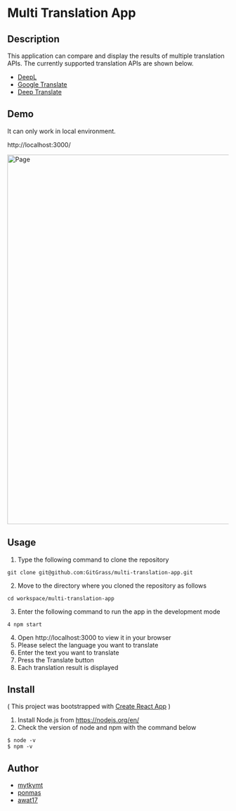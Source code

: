 # Multi Translation App

## Description

This application can compare and display the results of multiple translation APIs.
The currently supported translation APIs are shown below.

- [DeepL](https://www.deepl.com/docs-api)
- [Google Translate](https://rapidapi.com/googlecloud/api/google-translate1)
- [Deep Translate](https://rapidapi.com/gatzuma/api/deep-translate1)

## Demo

It can only work in local environment.

http://localhost:3000/

<img width="839" alt="Page" src="https://user-images.githubusercontent.com/84697485/218259009-2d030f52-0aec-4bb7-8dce-a5b8bbd3f35a.png">

## Usage

1. Type the following command to clone the repository

```
git clone git@github.com:GitGrass/multi-translation-app.git
```

2. Move to the directory where you cloned the repository as follows

```
cd workspace/multi-translation-app
```

3. Enter the following command to run the app in the development mode

```
4 npm start
```

4. Open http://localhost:3000 to view it in your browser
5. Please select the language you want to translate
6. Enter the text you want to translate
7. Press the Translate button
8. Each translation result is displayed

## Install

( This project was bootstrapped with [Create React App](https://github.com/facebook/create-react-app) )

1. Install Node.js from https://nodejs.org/en/
2. Check the version of node and npm with the command below

```
$ node -v
$ npm -v
```

## Author

- [mytkymt](https://github.com/mytkymt)
- [ponmas](https://github.com/ponmas)
- [awat17](https://github.com/awat17)
